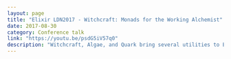 ```yaml
---
layout: page
title: "Elixir LDN2017 - Witchcraft: Monads for the Working Alchemist"
date: 2017-08-30
category: Conference talk
link: "https://youtu.be/psdG5iV57q0"
description: "Witchcraft, Algae, and Quark bring several utilities to Elixir from other languages, enabling an easier, principled use of tools such as algebraic data types and monads."
---
```

